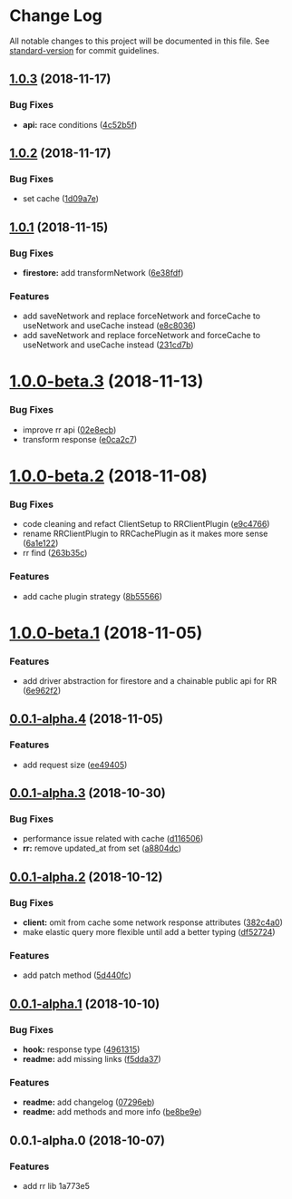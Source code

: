 # Change Log

All notable changes to this project will be documented in this file. See [standard-version](https://github.com/conventional-changelog/standard-version) for commit guidelines.

<a name="1.0.3"></a>
## [1.0.3](https://github.com/ionfire/reactive-record/compare/v1.0.2...v1.0.3) (2018-11-17)


### Bug Fixes

* **api:** race conditions ([4c52b5f](https://github.com/ionfire/reactive-record/commit/4c52b5f))



<a name="1.0.2"></a>
## [1.0.2](https://github.com/ionfire/reactive-record/compare/v1.0.1...v1.0.2) (2018-11-17)


### Bug Fixes

* set cache ([1d09a7e](https://github.com/ionfire/reactive-record/commit/1d09a7e))



<a name="1.0.1"></a>
## [1.0.1](https://github.com/ionfire/reactive-record/compare/v1.0.0-beta.3...v1.0.1) (2018-11-15)


### Bug Fixes

* **firestore:** add transformNetwork ([6e38fdf](https://github.com/ionfire/reactive-record/commit/6e38fdf))


### Features

* add saveNetwork and replace forceNetwork and forceCache to useNetwork and useCache instead ([e8c8036](https://github.com/ionfire/reactive-record/commit/e8c8036))
* add saveNetwork and replace forceNetwork and forceCache to useNetwork and useCache instead ([231cd7b](https://github.com/ionfire/reactive-record/commit/231cd7b))



<a name="1.0.0-beta.3"></a>
# [1.0.0-beta.3](https://github.com/ionfire/reactive-record/compare/v1.0.0-beta.2...v1.0.0-beta.3) (2018-11-13)


### Bug Fixes

* improve rr api ([02e8ecb](https://github.com/ionfire/reactive-record/commit/02e8ecb))
* transform response ([e0ca2c7](https://github.com/ionfire/reactive-record/commit/e0ca2c7))



<a name="1.0.0-beta.2"></a>
# [1.0.0-beta.2](https://github.com/ionfire/reactive-record/compare/v1.0.0-beta.1...v1.0.0-beta.2) (2018-11-08)


### Bug Fixes

* code cleaning and refact ClientSetup to RRClientPlugin ([e9c4766](https://github.com/ionfire/reactive-record/commit/e9c4766))
* rename RRClientPlugin to RRCachePlugin as it makes more sense ([6a1e122](https://github.com/ionfire/reactive-record/commit/6a1e122))
* rr find ([263b35c](https://github.com/ionfire/reactive-record/commit/263b35c))


### Features

* add cache plugin strategy ([8b55566](https://github.com/ionfire/reactive-record/commit/8b55566))



<a name="1.0.0-beta.1"></a>
# [1.0.0-beta.1](https://github.com/ionfire/reactive-record/compare/v1.0.0-beta.0...v1.0.0-beta.1) (2018-11-05)


### Features

* add driver abstraction for firestore and a chainable public api for RR ([6e962f2](https://github.com/ionfire/reactive-record/commit/6e962f2))



<a name="0.0.1-alpha.4"></a>
## [0.0.1-alpha.4](https://github.com/ionfire/reactive-record/compare/v0.0.1-alpha.3...v0.0.1-alpha.4) (2018-11-05)


### Features

* add request size ([ee49405](https://github.com/ionfire/reactive-record/commit/ee49405))



<a name="0.0.1-alpha.3"></a>
## [0.0.1-alpha.3](https://github.com/ionfire/reactive-record/compare/v0.0.1-alpha.2...v0.0.1-alpha.3) (2018-10-30)


### Bug Fixes

* performance issue related with cache ([d116506](https://github.com/ionfire/reactive-record/commit/d116506))
* **rr:** remove updated_at from set ([a8804dc](https://github.com/ionfire/reactive-record/commit/a8804dc))



<a name="0.0.1-alpha.2"></a>
## [0.0.1-alpha.2](https://github.com/ionfire/reactive-record/compare/v0.0.1-alpha.1...v0.0.1-alpha.2) (2018-10-12)


### Bug Fixes

* **client:** omit from cache some network response attributes ([382c4a0](https://github.com/ionfire/reactive-record/commit/382c4a0))
* make elastic query more flexible until add a better typing ([df52724](https://github.com/ionfire/reactive-record/commit/df52724))


### Features

* add patch method ([5d440fc](https://github.com/ionfire/reactive-record/commit/5d440fc))



<a name="0.0.1-alpha.1"></a>
## [0.0.1-alpha.1](https://github.com/ionfire/reactive-record/compare/v0.0.1-alpha.0...v0.0.1-alpha.1) (2018-10-10)


### Bug Fixes

* **hook:** response type ([4961315](https://github.com/ionfire/reactive-record/commit/4961315))
* **readme:** add missing links ([f5dda37](https://github.com/ionfire/reactive-record/commit/f5dda37))


### Features

* **readme:** add changelog ([07296eb](https://github.com/ionfire/reactive-record/commit/07296eb))
* **readme:** add methods and more info ([be8be9e](https://github.com/ionfire/reactive-record/commit/be8be9e))



<a name="0.0.1-alpha.0"></a>
## 0.0.1-alpha.0 (2018-10-07)


### Features

* add rr lib 1a773e5

